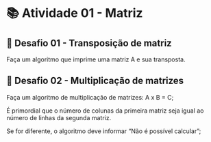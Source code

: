 # 📚 Atividade 01 - Matriz

## 📜 Desafio 01 - Transposição de matriz

Faça um algoritmo que imprime uma matriz A e sua transposta.

## 📜 Desafio 02 - Multiplicação de matrizes

Faça um algoritmo de multiplicação de matrizes: A x B = C;

É primordial que o número de colunas da primeira matriz seja igual ao número de linhas da segunda matriz.

Se for diferente, o algoritmo deve informar “Não é possível calcular”;
